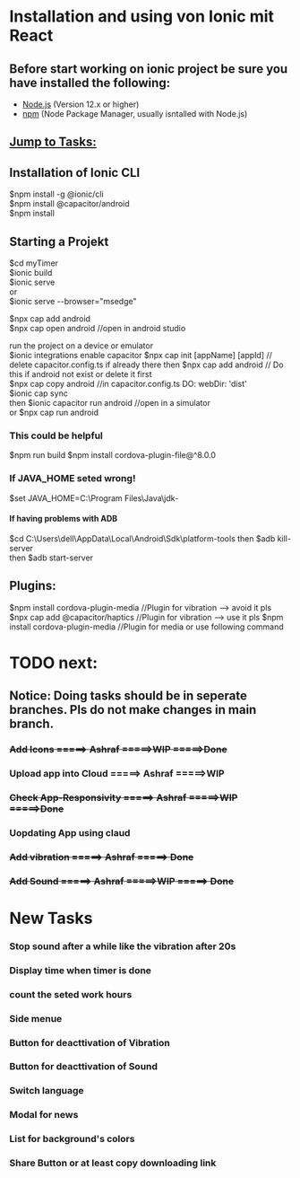 # Installation and using von Ionic mit React

## Before start working on ionic project be sure you have installed the following:
- [Node.js](https://nodejs.org/) (Version 12.x or higher)
- [npm](https://www.npmjs.com/) (Node Package Manager, usually isntalled with Node.js)

## [Jump to Tasks:](#tasks) 

## Installation of Ionic CLI
$npm install -g @ionic/cli  
$npm install @capacitor/android  
$npm install  

## Starting a Projekt  
$cd myTimer  
$ionic build  
$ionic serve  
or  
$ionic serve --browser="msedge"  

$npx cap add android  
$npx cap open android           //open in android studio  


run the project on a device or emulator  
$ionic integrations enable capacitor
$npx cap init [appName] [appId]  // delete capacitor.config.ts if already there
then
$npx cap add android            // Do this if android not exist or delete it first  
$npx cap copy android           //in capacitor.config.ts DO: webDir: 'dist'  
$ionic cap sync  
then
$ionic capacitor run android    //open in a simulator  
or 
$npx cap run android

### This could be helpful
$npm run build
$npm install cordova-plugin-file@^8.0.0

### If JAVA_HOME seted wrong!
$set JAVA_HOME=C:\Program Files\Java\jdk-<version>

#### If having problems with ADB
$cd C:\Users\dell\AppData\Local\Android\Sdk\platform-tools
then
$adb kill-server   
then
$adb start-server


## Plugins:
$npm install cordova-plugin-media        //Plugin for vibration --> avoid it pls
$npx cap add @capacitor/haptics      //Plugin for vibration --> use it pls
$npm install cordova-plugin-media        //Plugin for media or use following command


<a id="tasks"></a> 
# TODO next:

## Notice: Doing tasks should be in seperate branches. Pls do not make changes in main branch.

### ~~Add Icons                 =====> Ashraf       =====>WIP =====>Done~~  
### Upload app into Cloud       =====> Ashraf       =====>WIP  
### ~~Check App-Responsivity      =====> Ashraf       =====>WIP =====>Done~~  
### Uopdating App using claud  
### ~~Add vibration               =====> Ashraf     =====> Done~~  
### ~~Add Sound                   =====> Ashraf     =====>WIP =====> Done~~  


# New Tasks
### Stop sound after a while like the vibration after 20s
### Display time when timer is done
### count the seted work hours
### Side menue
### Button for deacttivation of Vibration
### Button for deacttivation of Sound
### Switch language
### Modal for news
### List for background's colors
### Share Button or at least copy downloading link


